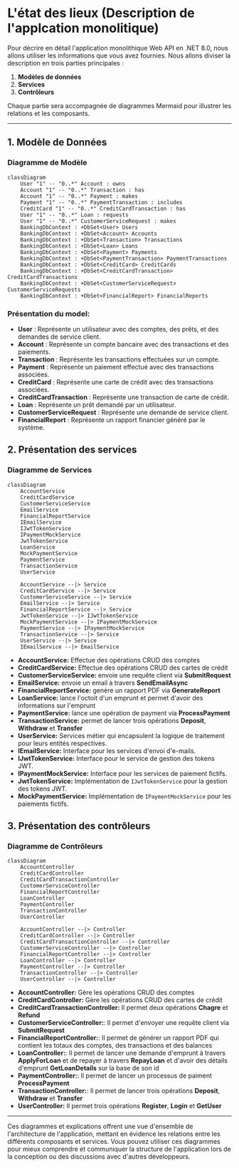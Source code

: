 # L'état des lieux (Description de l'applcation monolitique)

Pour décrire en détail l'application monolithique Web API en .NET 8.0, nous allons utiliser les informations que vous avez fournies. Nous allons diviser la description en trois parties principales :

1. **Modèles de données**
2. **Services**
3. **Contrôleurs**

Chaque partie sera accompagnée de diagrammes Mermaid pour illustrer les relations et les composants. 

---

## 1. Modèle de Données

### Diagramme de Modèle

```mermaid
classDiagram
    User "1" -- "0..*" Account : owns
    Account "1" -- "0..*" Transaction : has
    Account "1" -- "0..*" Payment : makes
    Payment "1" -- "0..*" PaymentTransaction : includes
    CreditCard "1" -- "0..*" CreditCardTransaction : has
    User "1" -- "0..*" Loan : requests
    User "1" -- "0..*" CustomerServiceRequest : makes
    BankingDbContext : +DbSet<User> Users
    BankingDbContext : +DbSet<Account> Accounts
    BankingDbContext : +DbSet<Transaction> Transactions
    BankingDbContext : +DbSet<Loan> Loans
    BankingDbContext : +DbSet<Payment> Payments
    BankingDbContext : +DbSet<PaymentTransaction> PaymentTransactions
    BankingDbContext : +DbSet<CreditCard> CreditCards
    BankingDbContext : +DbSet<CreditCardTransaction> CreditCardTransactions
    BankingDbContext : +DbSet<CustomerServiceRequest> CustomerServiceRequests
    BankingDbContext : +DbSet<FinancialReport> FinancialReports
```

### Présentation du model:

- **User** : Représente un utilisateur avec des comptes, des prêts, et des demandes de service client.
- **Account** : Représente un compte bancaire avec des transactions et des paiements.
- **Transaction** : Représente les transactions effectuées sur un compte.
- **Payment** : Représente un paiement effectué avec des transactions associées.
- **CreditCard** : Représente une carte de crédit avec des transactions associées.
- **CreditCardTransaction** : Représente une transaction de carte de crédit.
- **Loan** : Représente un prêt demandé par un utilisateur.
- **CustomerServiceRequest** : Représente une demande de service client.
- **FinancialReport** : Représente un rapport financier généré par le système.

## 2. Présentation des services

### Diagramme de Services

```mermaid
classDiagram
    AccountService
    CreditCardService
    CustomerServiceService
    EmailService
    FinancialReportService
    IEmailService
    IJwtTokenService
    IPaymentMockService
    JwtTokenService
    LoanService
    MockPaymentService
    PaymentService
    TransactionService
    UserService
    
    AccountService --|> Service
    CreditCardService --|> Service
    CustomerServiceService --|> Service
    EmailService --|> Service
    FinancialReportService --|> Service
    JwtTokenService --|> IJwtTokenService
    MockPaymentService --|> IPaymentMockService
    PaymentService --|> IPaymentMockService
    TransactionService --|> Service
    UserService --|> Service
    IEmailService --|> EmailService
```


- **AccountService:** Effectue des opérations CRUD des comptes
- **CreditCardService:** Effectue des opérations CRUD des cartes de crédit
- **CustomerServiceService:** envoie une requête client via **SubmitRequest**
- **EmailService:** envoie un email à travers **SendEmailAsync** 
- **FinancialReportService:** genère un rapport PDF via **GenerateReport**
- **LoanService:** lance l'octoit d'un emprunt et permet d'avoir des informations sur l'emprunt 
- **PaymentService:** lance une opération de payment via **ProcessPayment**
- **TransactionService:** permet de lancer trois opérations **Deposit**, **Withdraw**  et **Transfer**
- **UserService:**  Services métier qui encapsulent la logique de traitement pour leurs entités respectives.
- **IEmailService:**  Interface pour les services d'envoi d'e-mails.
- **IJwtTokenService:**  Interface pour le service de gestion des tokens JWT.
- **IPaymentMockService:** Interface pour les services de paiement fictifs.
- **JwtTokenService:** Implémentation de `IJwtTokenService` pour la gestion des tokens JWT.
- **MockPaymentService:** Implémentation de `IPaymentMockService` pour les paiements fictifs.

## 3. Présentation des contrôleurs

### Diagramme de Contrôleurs

```mermaid
classDiagram
    AccountController
    CreditCardController
    CreditCardTransactionController
    CustomerServiceController
    FinancialReportController
    LoanController
    PaymentController
    TransactionController
    UserController
    
    AccountController --|> Controller
    CreditCardController --|> Controller
    CreditCardTransactionController --|> Controller
    CustomerServiceController --|> Controller
    FinancialReportController --|> Controller
    LoanController --|> Controller
    PaymentController --|> Controller
    TransactionController --|> Controller
    UserController --|> Controller
```



- **AccountController:** Gère les opérations CRUD des comptes
- **CreditCardController:** Gère les opérations CRUD des cartes de crédit
- **CreditCardTransactionController:** Il permet deux opérations **Chagre** et **Refund**
- **CustomerServiceController:**: Il permet d'envoyer une requête client via **SubmitRequest**
- **FinancialReportController:**: Il permet de générer un rapport PDF qui contient les totaux des comptes, des transactions et des balances
- **LoanController:**: Il permet de lancer une demande d'emprunt à travers **ApplyForLoan** et de repayer à travers **RepayLoan** et d'avoir des détails d'emprunt **GetLoanDetails** sur la base de son id
- **PaymentController:**: Il permet de lancer un processus de paiment **ProcessPayment**
- **TransactionController:**: Il permet de lancer trois opérations **Deposit**, **Withdraw**  et **Transfer**
- **UserController:** Il permet trois opérations **Register**, **Login** et **GetUser**
---

Ces diagrammes et explications offrent une vue d'ensemble de l'architecture de l'application, mettant en évidence les relations entre les différents composants et services. Vous pouvez utiliser ces diagrammes pour mieux comprendre et communiquer la structure de l'application lors de la conception ou des discussions avec d'autres développeurs.
